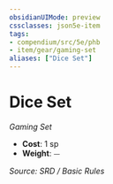 ```yaml
---
obsidianUIMode: preview
cssclasses: json5e-item
tags:
- compendium/src/5e/phb
- item/gear/gaming-set
aliases: ["Dice Set"]
---
```

# Dice Set
*Gaming Set*  

- **Cost**: 1 sp
- **Weight**: ⏤

*Source: SRD / Basic Rules*